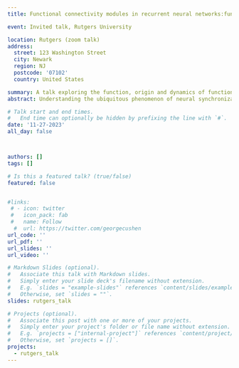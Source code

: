 ```yaml
---
title: Functional connectivity modules in recurrent neural networks:function, origin and dynamics

event: Invited talk, Rutgers University

location: Rutgers (zoom talk)
address:
  street: 123 Washington Street
  city: Newark
  region: NJ
  postcode: '07102'
  country: United States

summary: A talk exploring the function, origin and dynamics of functional connectivity modules in recurrent neural networks
abstract: Understanding the ubiquitous phenomenon of neural synchronization across species and organizational levels is crucial for decoding brain function. Despite its prevalence, the specific functional role, origin, and dynamical implication of modular structures in correlation-based networks remains ambiguous. Using recurrent neural networks trained on systems neuroscience tasks, this study investigates these important characteristics of modularity in correlation networks. We demonstrate that modules are functionally coherent units that contribute to specialized information processing. We show that modules form spontaneously from asymmetries in the sign and weight of projections from the input layer to the recurrent layer. Moreover, we show that modules define connections with similar roles in governing system behavior and dynamics. Collectively, our findings clarify the function, formation, and operational significance of functional connectivity modules, offering insights into cortical function and laying the groundwork for further studies on brain function, development, and dynamics.

# Talk start and end times.
#   End time can optionally be hidden by prefixing the line with `#`.
date: '11-27-2023'
all_day: false



authors: []
tags: []

# Is this a featured talk? (true/false)
featured: false


#links:
 # - icon: twitter
 #   icon_pack: fab
 #   name: Follow
  #  url: https://twitter.com/georgecushen
url_code: ''
url_pdf: ''
url_slides: ''
url_video: ''

# Markdown Slides (optional).
#   Associate this talk with Markdown slides.
#   Simply enter your slide deck's filename without extension.
#   E.g. `slides = "example-slides"` references `content/slides/example-slides.md`.
#   Otherwise, set `slides = ""`.
slides: rutgers_talk

# Projects (optional).
#   Associate this post with one or more of your projects.
#   Simply enter your project's folder or file name without extension.
#   E.g. `projects = ["internal-project"]` references `content/project/deep-learning/index.md`.
#   Otherwise, set `projects = []`.
projects:
  - rutgers_talk
---
```


